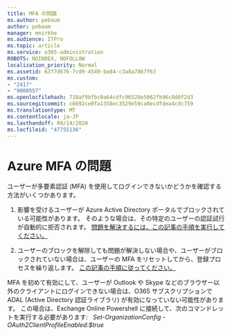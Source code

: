 ```yaml
---
title: MFA の問題
ms.author: pebaum
author: pebaum
manager: mnirkhe
ms.audience: ITPro
ms.topic: article
ms.service: o365-administration
ROBOTS: NOINDEX, NOFOLLOW
localization_priority: Normal
ms.assetid: 63f7d676-7cd9-4549-ba84-c3a8a7867f63
ms.custom:
- "2417"
- "9000557"
ms.openlocfilehash: 718af9bfbc0a64cdfc96528e5062fb96c8d0f2d3
ms.sourcegitcommit: c6692ce0fa1358ec3529e59ca0ecdfdea4cdc759
ms.translationtype: MT
ms.contentlocale: ja-JP
ms.lasthandoff: 09/14/2020
ms.locfileid: "47755136"
---
```

# <a name="issues-with-azure-mfa"></a>Azure MFA の問題
ユーザーが多要素認証 (MFA) を使用してログインできないかどうかを確認する方法がいくつかあります。

1. 影響を受けるユーザーが Azure Active Directory ポータルでブロックされている可能性があります。 そのような場合は、その特定のユーザーの認証試行が自動的に拒否されます。 [問題を解決するには、この記事の手順を実行してください。](https://docs.microsoft.com/azure/active-directory/authentication/howto-mfa-mfasettings#block-and-unblock-users)

2. ユーザーのブロックを解除しても問題が解決しない場合や、ユーザーがブロックされていない場合は、ユーザーの MFA をリセットしてから、登録プロセスを繰り返します。 [この記事の手順に従ってください。](https://docs.microsoft.com/azure/active-directory/authentication/howto-mfa-userdevicesettings#require-users-to-provide-contact-methods-again)

MFA を初めて有効にして、ユーザーが Outlook や Skype などのブラウザー以外のクライアントにログインできない場合は、O365 サブスクリプションで ADAL (Active Directory 認証ライブラリ) が有効になっていない可能性があります。 この場合は、Exchange Online Powershell に接続して、次のコマンドレットを実行する必要があります:   *Set-OrganizationConfig -OAuth2ClientProfileEnabled:$true*